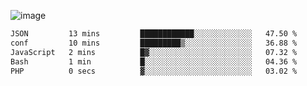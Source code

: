 ![image](https://github-profile-trophy.vercel.app/?username=CMOISDEAD&theme=kimbie_dark&row=1&no-frame=true&margin-w=15&margin-h=15)
<!--START_SECTION:waka-->

```txt
JSON         13 mins         ████████████░░░░░░░░░░░░░   47.50 %
conf         10 mins         █████████▒░░░░░░░░░░░░░░░   36.88 %
JavaScript   2 mins          █▓░░░░░░░░░░░░░░░░░░░░░░░   07.32 %
Bash         1 min           █░░░░░░░░░░░░░░░░░░░░░░░░   04.36 %
PHP          0 secs          ▓░░░░░░░░░░░░░░░░░░░░░░░░   03.02 %
```

<!--END_SECTION:waka--> 
